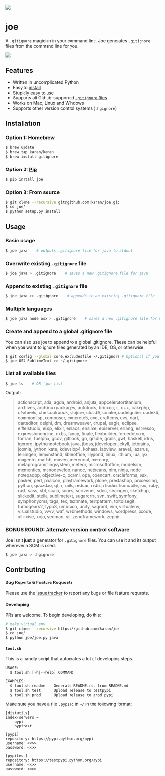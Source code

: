![](http://i.imgur.com/y8g506n.png?1)

# joe

A `.gitignore` magician in your command line. Joe generates `.gitignore` files from the command line for you.

![](http://i.imgur.com/ghmJLUP.gif)

## Features

- Written in uncomplicated Python
- Easy to [install](https://github.com/karan/joe#installation)
- Stupidly [easy to use](https://github.com/karan/joe#usage)
- Supports all Github-supported [`.gitignore` files](https://github.com/karan/joe#list-all-available-files)
- Works on Mac, Linux and Windows
- Supports other version control systems (`.hgignore`)

## Installation

### Option 1: Homebrew

```bash
$ brew update
$ brew tap karan/karan
$ brew install gitignore
```

### Option 2: [Pip](https://pypi.python.org/pypi/joe)

```bash
$ pip install joe
```

### Option 3: From source

```bash
$ git clone --recursive git@github.com:karan/joe.git
$ cd joe/
$ python setup.py install
```

## Usage

### Basic usage


```bash
$ joe java    # outputs .gitignore file for java to stdout
```

### Overwrite existing `.gitignore` file

```bash
$ joe java > .gitignore    # saves a new .gitignore file for java
```

### Append to existing `.gitignore` file

```bash
$ joe java >> .gitignore    # appends to an existing .gitignore file
```

### Multiple languages

```bash
$ joe java node osx > .gitignore    # saves a new .gitignore file for multiple languages
```

### Create and append to a global .gitignore file

You can also use joe to append to a global .gitignore. These can be helpful when you want to ignore files generated by an IDE, OS, or otherwise.

```bash
$ git config --global core.excludesfile ~/.gitignore # Optional if you have not yet created a global .gitignore
$ joe OSX SublimeText >> ~/.gitignore
```

### List all available files

```bash
$ joe ls    # OR `joe list`
```

Output:

> actionscript, ada, agda, android, anjuta, appceleratortitanium, archives, archlinuxpackages, autotools, bricxcc, c, c++, cakephp, cfwheels, chefcookbook, clojure, cloud9, cmake, codeigniter, codekit, commonlisp, composer, concrete5, coq, craftcms, cvs, dart, darteditor, delphi, dm, dreamweaver, drupal, eagle, eclipse, eiffelstudio, elisp, elixir, emacs, ensime, episerver, erlang, espresso, expressionengine, extjs, fancy, finale, flexbuilder, forcedotcom, fortran, fuelphp, gcov, gitbook, go, gradle, grails, gwt, haskell, idris, igorpro, ipythonnotebook, java, jboss, jdeveloper, jekyll, jetbrains, joomla, jython, kate, kdevelop4, kohana, labview, laravel, lazarus, leiningen, lemonstand, libreoffice, lilypond, linux, lithium, lua, lyx, magento, matlab, maven, mercurial, mercury, metaprogrammingsystem, meteor, microsoftoffice, modelsim, momentics, monodevelop, nanoc, netbeans, nim, ninja, node, notepadpp, objective-c, ocaml, opa, opencart, oracleforms, osx, packer, perl, phalcon, playframework, plone, prestashop, processing, python, qooxdoo, qt, r, rails, redcar, redis, rhodesrhomobile, ros, ruby, rust, sass, sbt, scala, scons, scrivener, sdcc, seamgen, sketchup, slickedit, stella, sublimetext, sugarcrm, svn, swift, symfony, symphonycms, tags, tex, textmate, textpattern, tortoisegit, turbogears2, typo3, umbraco, unity, vagrant, vim, virtualenv, visualstudio, vvvv, waf, webmethods, windows, wordpress, xcode, xilinxise, xojo, yeoman, yii, zendframework, zephir

### BONUS ROUND: Alternate version control software

Joe isn't **just** a generator for `.gitignore` files. You can use it and its output wherever a SCM is used.

```bash
$ joe java > .hgignore
```

## Contributing

#### Bug Reports & Feature Requests

Please use the [issue tracker](https://github.com/karan/joe/issues) to report any bugs or file feature requests.

#### Developing

PRs are welcome. To begin developing, do this:

```bash
# make virtual env
$ git clone --recursive https://github.com/karan/joe
$ cd joe/
$ python joe/joe.py java
```

#### `tool.sh`

This is a handly script that automates a lot of developing steps.


```bash
USAGE:
  $ tool.sh [-h|--help] COMMAND

EXAMPLES:
  $ tool.sh readme    Generate README.rst from README.md
  $ tool.sh test      Upload release to testpypi
  $ tool.sh prod      Upload release to prod pypi
```

Make sure you have a file `.pypirc` in `~/` in the following format:

    [distutils]
    index-servers =
        pypi
        pypitest

    [pypi]
    repository: https://pypi.python.org/pypi
    username: <<>>
    password: <<>>

    [pypitest]
    repository: https://testpypi.python.org/pypi
    username: <<>>
    password: <<>>
